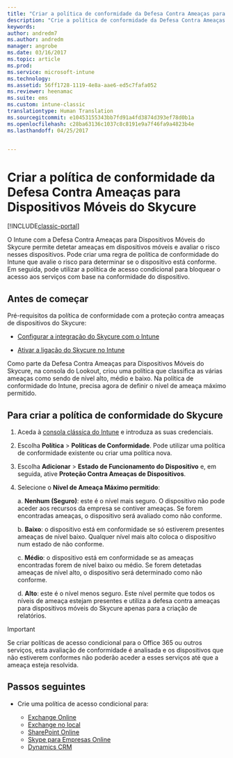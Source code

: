 ```yaml
---
title: "Criar a política de conformidade da Defesa Contra Ameaças para Dispositivos Móveis do Skycure no Intune | Documentos da Microsoft"
description: "Crie a política de conformidade da Defesa Contra Ameaças para Dispositivos Móveis do Skycure na consola clássica do Intune."
keywords: 
author: andredm7
ms.author: andredm
manager: angrobe
ms.date: 03/16/2017
ms.topic: article
ms.prod: 
ms.service: microsoft-intune
ms.technology: 
ms.assetid: 56ff1728-1119-4e8a-aae6-ed5c7fafa052
ms.reviewer: heenamac
ms.suite: ems
ms.custom: intune-classic
translationtype: Human Translation
ms.sourcegitcommit: e10453155343bb7fd91a4fd3874d393ef78d0b1a
ms.openlocfilehash: c28ba63136c1037c8c8191e9a7f46fa9a4823b4e
ms.lasthandoff: 04/25/2017


---
```


# <a name="create-skycure-mobile-threat-defense-compliance-policy"></a>Criar a política de conformidade da Defesa Contra Ameaças para Dispositivos Móveis do Skycure

[!INCLUDE[classic-portal](../includes/classic-portal.md)]

O Intune com a Defesa Contra Ameaças para Dispositivos Móveis do Skycure permite detetar ameaças em dispositivos móveis e avaliar o risco nesses dispositivos. Pode criar uma regra de política de conformidade do Intune que avalie o risco para determinar se o dispositivo está conforme. Em seguida, pode utilizar a política de acesso condicional para bloquear o acesso aos serviços com base na conformidade do dispositivo.

## <a name="before-you-begin"></a>Antes de começar

Pré-requisitos da política de conformidade com a proteção contra ameaças de dispositivos do Skycure:

-   [Configurar a integração do Skycure com o Intune](https://docs.microsoft.com/intune/deploy-use/setup-the-skycure-integration-with-Intune)

-   [Ativar a ligação do Skycure no Intune](https://docs.microsoft.com/intune/deploy-use/enable-skycure-mobile-threat-defense-in-intune)

Como parte da Defesa Contra Ameaças para Dispositivos Móveis do Skycure, na consola do Lookout, criou uma política que classifica as várias ameaças como sendo de nível alto, médio e baixo. Na política de conformidade do Intune, precisa agora de definir o nível de ameaça máximo permitido.

## <a name="to-create-skycure-compliance-policy"></a>Para criar a política de conformidade do Skycure

1.  Aceda à [consola clássica do Intune](https://manage.microsoft.com/) e introduza as suas credenciais.

2.  Escolha **Política** &gt; **Políticas de Conformidade**. Pode utilizar uma política de conformidade existente ou criar uma política nova.

3.  Escolha **Adicionar** &gt; **Estado de Funcionamento do Dispositivo** e, em seguida, ative **Proteção Contra Ameaças de Dispositivos**.

4.  Selecione o **Nível de Ameaça Máximo permitido**:

    a.  **Nenhum (Seguro)**: este é o nível mais seguro. O dispositivo não pode aceder aos recursos da empresa se contiver ameaças. Se forem encontradas ameaças, o dispositivo será avaliado como não conforme.

    b.  **Baixo**: o dispositivo está em conformidade se só estiverem presentes ameaças de nível baixo. Qualquer nível mais alto coloca o dispositivo num estado de não conforme.

    c.  **Médio**: o dispositivo está em conformidade se as ameaças encontradas forem de nível baixo ou médio. Se forem detetadas ameaças de nível alto, o dispositivo será determinado como não conforme.

    d.  **Alto**: este é o nível menos seguro. Este nível permite que todos os níveis de ameaça estejam presentes e utiliza a defesa contra ameaças para dispositivos móveis do Skycure apenas para a criação de relatórios.

> [!IMPORTANT]
> Se criar políticas de acesso condicional para o Office 365 ou outros serviços, esta avaliação de conformidade é analisada e os dispositivos que não estiverem conformes não poderão aceder a esses serviços até que a ameaça esteja resolvida.

## <a name="span-idmonitor-device-threats-classanchorspan-idnext-steps-classanchorspan-idtoc477360344-classanchorspanspanspannext-steps"></a><span id="monitor-device-threats" class="anchor"><span id="next-steps" class="anchor"><span id="_Toc477360344" class="anchor"></span></span></span>Passos seguintes

-   Crie uma política de acesso condicional para:

    -   [Exchange Online](https://docs.microsoft.com/intune/deploy-use/restrict-access-to-exchange-online-with-microsoft-intune)
    -   [Exchange no local](https://docs.microsoft.com/intune/deploy-use/restrict-access-to-exchange-onpremises-with-microsoft-intune)
    -   [SharePoint Online](https://docs.microsoft.com/intune/deploy-use/restrict-access-to-sharepoint-online-with-microsoft-intune)
    -   [Skype para Empresas Online](https://docs.microsoft.com/intune/deploy-use/restrict-access-to-skype-for-business-online-with-microsoft-intune)
    -   [Dynamics CRM](https://docs.microsoft.com/intune/deploy-use/restrict-access-to-dynamics-crm-online-with-microsoft-intune)

